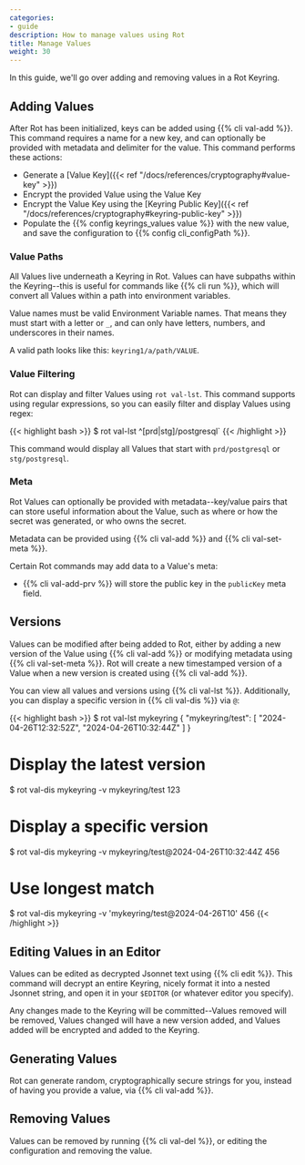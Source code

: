 ```yaml
---
categories:
- guide
description: How to manage values using Rot
title: Manage Values
weight: 30
---
```


In this guide, we'll go over adding and removing values in a Rot Keyring.

## Adding Values

After Rot has been initialized, keys can be added using {{% cli val-add %}}.  This command requires a name for a new key, and can optionally be provided with metadata and delimiter for the value.  This command performs these actions:

- Generate a [Value Key]({{< ref "/docs/references/cryptography#value-key" >}})
- Encrypt the provided Value using the Value Key
- Encrypt the Value Key using the [Keyring Public Key]({{< ref "/docs/references/cryptography#keyring-public-key" >}})
- Populate the {{% config keyrings_values value %}} with the new value, and save the configuration to {{% config cli_configPath %}}.

### Value Paths

All Values live underneath a Keyring in Rot.  Values can have subpaths within the Keyring--this is useful for commands like {{% cli run %}}, which will convert all Values within a path into environment variables.

Value names must be valid Environment Variable names.  That means they must start with a letter or `_`, and can only have letters, numbers, and underscores in their names.

A valid path looks like this: `keyring1/a/path/VALUE`.

### Value Filtering

Rot can display and filter Values using `rot val-lst`.  This command supports using regular expressions, so you can easily filter and display Values using regex:

{{< highlight bash >}}
$ rot val-lst ^[prd|stg]/postgresql`
{{< /highlight >}}

This command would display all Values that start with `prd/postgresql` or `stg/postgresql`.

### Meta

Rot Values can optionally be provided with metadata--key/value pairs that can store useful information about the Value, such as where or how the secret was generated, or who owns the secret.

Metadata can be provided using {{% cli val-add %}} and {{% cli val-set-meta %}}.

Certain Rot commands may add data to a Value's meta:

- {{% cli val-add-prv %}} will store the public key in the `publicKey` meta field.

## Versions

Values can be modified after being added to Rot, either by adding a new version of the Value using {{% cli val-add %}} or modifying metadata using {{% cli val-set-meta %}}.  Rot will create a new timestamped version of a Value when a new version is created using {{% cli val-add %}}.

You can view all values and versions using {{% cli val-lst %}}.  Additionally, you can display a specific version in {{% cli val-dis %}} via `@`:

{{< highlight bash >}}
$ rot val-lst mykeyring
{
  "mykeyring/test": [
    "2024-04-26T12:32:52Z",
    "2024-04-26T10:32:44Z"
  ]
}
# Display the latest version
$ rot val-dis mykeyring -v mykeyring/test
123
# Display a specific version
$ rot val-dis mykeyring -v mykeyring/test@2024-04-26T10:32:44Z
456
# Use longest match
$ rot val-dis mykeyring -v 'mykeyring/test@2024-04-26T10'
456
{{< /highlight >}}

## Editing Values in an Editor

Values can be edited as decrypted Jsonnet text using {{% cli edit %}}.  This command will decrypt an entire Keyring, nicely format it into a nested Jsonnet string, and open it in your `$EDITOR` (or whatever editor you specify).

Any changes made to the Keyring will be committed--Values removed will be removed, Values changed will have a new version added, and Values added will be encrypted and added to the Keyring.

## Generating Values

Rot can generate random, cryptographically secure strings for you, instead of having you provide a value, via {{% cli val-add %}}.

## Removing Values

Values can be removed by running {{% cli val-del %}}, or editing the configuration and removing the value.
